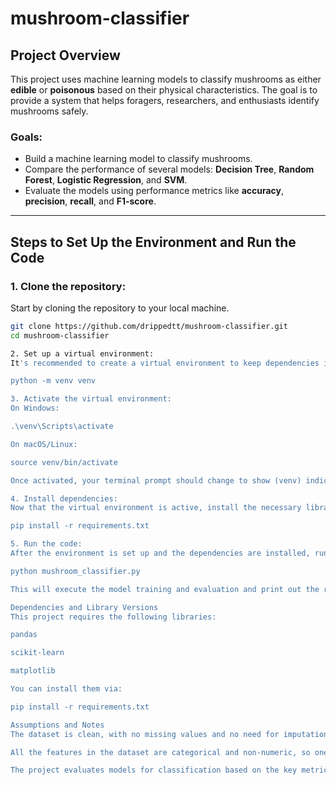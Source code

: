 # mushroom-classifier

## Project Overview

This project uses machine learning models to classify mushrooms as either **edible** or **poisonous** based on their physical characteristics. The goal is to provide a system that helps foragers, researchers, and enthusiasts identify mushrooms safely.

### Goals:
- Build a machine learning model to classify mushrooms.
- Compare the performance of several models: **Decision Tree**, **Random Forest**, **Logistic Regression**, and **SVM**.
- Evaluate the models using performance metrics like **accuracy**, **precision**, **recall**, and **F1-score**.

---

## Steps to Set Up the Environment and Run the Code

### 1. Clone the repository:
Start by cloning the repository to your local machine.

```bash
git clone https://github.com/drippedtt/mushroom-classifier.git
cd mushroom-classifier

2. Set up a virtual environment:
It's recommended to create a virtual environment to keep dependencies isolated. This helps avoid conflicts between packages. Run the following to create it:

python -m venv venv

3. Activate the virtual environment:
On Windows:

.\venv\Scripts\activate

On macOS/Linux:

source venv/bin/activate

Once activated, your terminal prompt should change to show (venv) indicating the environment is active.

4. Install dependencies:
Now that the virtual environment is active, install the necessary libraries:

pip install -r requirements.txt

5. Run the code:
After the environment is set up and the dependencies are installed, run the main Python script:

python mushroom_classifier.py

This will execute the model training and evaluation and print out the results, including accuracy, precision, recall, and F1-score.

Dependencies and Library Versions
This project requires the following libraries:

pandas

scikit-learn

matplotlib

You can install them via:

pip install -r requirements.txt

Assumptions and Notes
The dataset is clean, with no missing values and no need for imputation.

All the features in the dataset are categorical and non-numeric, so one-hot encoding is used to convert them into a format that machine learning models can process.

The project evaluates models for classification based on the key metrics of accuracy, precision, recall, and F1-score.

